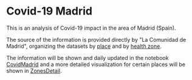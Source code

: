 # Covid-19 Madrid

This is an analysis of Covid-19 impact in the area of Madrid (Spain).

The source of the information is provided directly by "La Comunidad de Madrid", organizing the datasets by [place](https://datos.comunidad.madrid/catalogo/dataset/covid19_tia_muni_y_distritos) and by [health zone](https://datos.comunidad.madrid/catalogo/dataset/covid19_tia_zonas_basicas_salud).

The information will be shown and daily updated in the notebook [CovidMadrid](CovidMadrid.ipynb) and a more detailed visualization for certain places will be shown in [ZonesDetail](ZonesDetail.ipynb).
